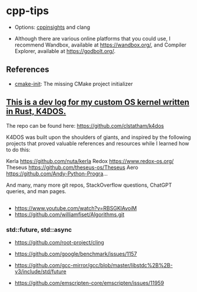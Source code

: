 # cpp-tips

* Options: [cppinsights](https://cppinsights.io/) and clang


* Although there are various online platforms that you could use, I recommend Wandbox, available at https://wandbox.org/, and Compiler Explorer, available at https://godbolt.org/.

## References
* [cmake-init](https://github.com/friendlyanon/cmake-init.git): The missing CMake project initializer

## [This is a dev log for my custom OS kernel written in Rust, K4DOS.](https://www.youtube.com/watch?v=yq-msJOQ4nU)

The repo can be found here:
https://github.com/clstatham/k4dos

K4DOS was built upon the shoulders of giants, and inspired by the following projects that proved valuable references and resources while I learned how to do this:

Kerla
https://github.com/nuta/kerla
Redox
https://www.redox-os.org/
Theseus
https://github.com/theseus-os/Theseus
Aero
https://github.com/Andy-Python-Progra...

And many, many more git repos, StackOverflow questions, ChatGPT queries, and man pages.

## 
* https://www.youtube.com/watch?v=RBSGKlAvoiM
* https://github.com/williamfiset/Algorithms.git

### std::future, std::async
* https://github.com/root-project/cling
* https://github.com/google/benchmark/issues/1157
* https://github.com/gcc-mirror/gcc/blob/master/libstdc%2B%2B-v3/include/std/future

* https://github.com/emscripten-core/emscripten/issues/11959


